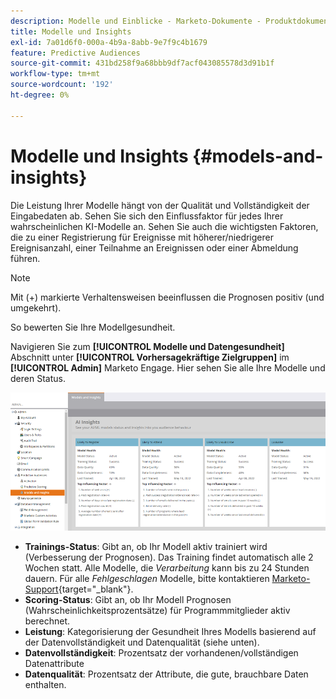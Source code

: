 ```yaml
---
description: Modelle und Einblicke - Marketo-Dokumente - Produktdokumentation
title: Modelle und Insights
exl-id: 7a01d6f0-000a-4b9a-8abb-9e7f9c4b1679
feature: Predictive Audiences
source-git-commit: 431bd258f9a68bbb9df7acf043085578d3d91b1f
workflow-type: tm+mt
source-wordcount: '192'
ht-degree: 0%

---
```


# Modelle und Insights {#models-and-insights}

Die Leistung Ihrer Modelle hängt von der Qualität und Vollständigkeit der Eingabedaten ab. Sehen Sie sich den Einflussfaktor für jedes Ihrer wahrscheinlichen KI-Modelle an. Sehen Sie auch die wichtigsten Faktoren, die zu einer Registrierung für Ereignisse mit höherer/niedrigerer Ereignisanzahl, einer Teilnahme an Ereignissen oder einer Abmeldung führen.

>[!NOTE]
>
>Mit (+) markierte Verhaltensweisen beeinflussen die Prognosen positiv (und umgekehrt).

So bewerten Sie Ihre Modellgesundheit.

Navigieren Sie zum **[!UICONTROL Modelle und Datengesundheit]** Abschnitt unter **[!UICONTROL Vorhersagekräftige Zielgruppen]** im **[!UICONTROL Admin]** Marketo Engage. Hier sehen Sie alle Ihre Modelle und deren Status.

![Bild eins](assets/models-and-insights-1.png)

* **Trainings-Status**: Gibt an, ob Ihr Modell aktiv trainiert wird (Verbesserung der Prognosen). Das Training findet automatisch alle 2 Wochen statt. Alle Modelle, die _Verarbeitung_ kann bis zu 24 Stunden dauern. Für alle _Fehlgeschlagen_ Modelle, bitte kontaktieren [Marketo-Support](https://nation.marketo.com/t5/Support/ct-p/Support){target="_blank"}.
* **Scoring-Status**: Gibt an, ob Ihr Modell Prognosen (Wahrscheinlichkeitsprozentsätze) für Programmmitglieder aktiv berechnet.
* **Leistung**: Kategorisierung der Gesundheit Ihres Modells basierend auf der Datenvollständigkeit und Datenqualität (siehe unten).
* **Datenvollständigkeit**: Prozentsatz der vorhandenen/vollständigen Datenattribute
* **Datenqualität**: Prozentsatz der Attribute, die gute, brauchbare Daten enthalten.
